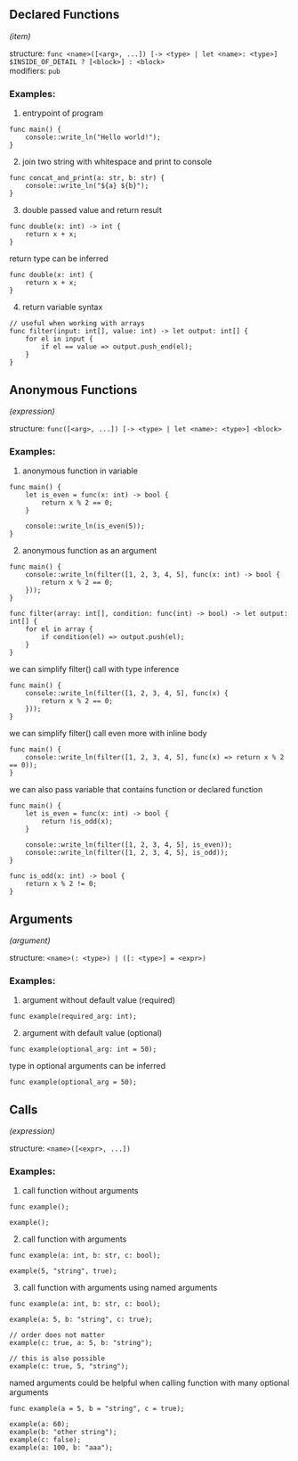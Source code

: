 
## Declared Functions
*(item)*

structure: `func <name>([<arg>, ...]) [-> <type> | let <name>: <type>] $INSIDE_OF_DETAIL ? [<block>] : <block>`\
modifiers: `pub`

### Examples:
1. entrypoint of program
```
func main() {
    console::write_ln("Hello world!");
}
```
2. join two string with whitespace and print to console
```
func concat_and_print(a: str, b: str) {
    console::write_ln("${a} ${b}");
}
```
3. double passed value and return result
```
func double(x: int) -> int {
    return x + x;
}
```
return type can be inferred
```
func double(x: int) {
    return x + x;
}
```
4. return variable syntax
```
// useful when working with arrays
func filter(input: int[], value: int) -> let output: int[] {
    for el in input {
        if el == value => output.push_end(el);
    }
}
```
## Anonymous Functions
*(expression)*

structure: `func([<arg>, ...]) [-> <type> | let <name>: <type>] <block>`

### Examples:
1. anonymous function in variable
```
func main() {
    let is_even = func(x: int) -> bool {
        return x % 2 == 0;
    }

    console::write_ln(is_even(5));
}
```
2. anonymous function as an argument
```
func main() {
    console::write_ln(filter([1, 2, 3, 4, 5], func(x: int) -> bool {
        return x % 2 == 0;
    }));
}

func filter(array: int[], condition: func(int) -> bool) -> let output: int[] {
    for el in array {
        if condition(el) => output.push(el);
    }
}
```
we can simplify filter() call with type inference
```
func main() {
    console::write_ln(filter([1, 2, 3, 4, 5], func(x) {
        return x % 2 == 0;
    }));
}
```
we can simplify filter() call even more with inline body
```
func main() {
    console::write_ln(filter([1, 2, 3, 4, 5], func(x) => return x % 2 == 0));
}
```
we can also pass variable that contains function or declared function
```
func main() {
    let is_even = func(x: int) -> bool {
        return !is_odd(x);
    }

    console::write_ln(filter([1, 2, 3, 4, 5], is_even));
    console::write_ln(filter([1, 2, 3, 4, 5], is_odd));
}

func is_odd(x: int) -> bool {
    return x % 2 != 0;
}
```

## Arguments
*(argument)*

structure: `<name>(: <type>) | ([: <type>] = <expr>)`

### Examples:
1. argument without default value (required)
```
func example(required_arg: int);
```
2. argument with default value (optional)
```
func example(optional_arg: int = 50);
```
type in optional arguments can be inferred
```
func example(optional_arg = 50);
```
## Calls
*(expression)*

structure: `<name>([<expr>, ...])`

### Examples:
1. call function without arguments
```
func example();

example();
```
2. call function with arguments
```
func example(a: int, b: str, c: bool);

example(5, "string", true);
```
3. call function with arguments using named arguments
```
func example(a: int, b: str, c: bool);

example(a: 5, b: "string", c: true);

// order does not matter
example(c: true, a: 5, b: "string");

// this is also possible
example(c: true, 5, "string");
```
named arguments could be helpful when calling function with many optional arguments
```
func example(a = 5, b = "string", c = true);

example(a: 60);
example(b: "other string");
example(c: false);
example(a: 100, b: "aaa");
```
